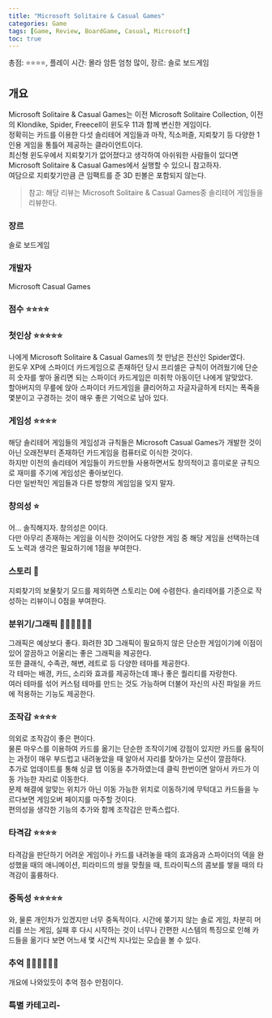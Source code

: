 ```yaml
---
title: "Microsoft Solitaire & Casual Games"
categories: Game
tags: [Game, Review, BoardGame, Casual, Microsoft]
toc: true
---
```


총점: ⭐⭐⭐⭐, 플레이 시간: 몰라 암튼 엄청 많이, 장르: 솔로 보드게임

## 개요

Microsoft Solitaire & Casual Games는 이전 Microsoft Solitaire Collection, 이전의 Klondike, Spider, Freecell이 윈도우 11과 함께 변신한 게임이다.  
정확히는 카드를 이용한 다섯 솔리테어 게임들과 마작, 직소퍼즐, 지뢰찾기 등 다양한 1인용 게임을 통틀어 제공하는 클라이언트이다.  
최신형 윈도우에서 지뢰찾기가 없어졌다고 생각하여 아쉬워한 사람들이 있다면 Microsoft Solitaire & Casual Games에서 실행할 수 있으니 참고하자.  
여담으로 지뢰찾기만큼 큰 임팩트를 준 3D 핀볼은 포함되지 않는다.

>참고: 해당 리뷰는 Microsoft Solitaire & Casual Games중 솔리테어 게임들을 리뷰한다.
    

### 장르

솔로 보드게임

### 개발자

Microsoft Casual Games

### 점수 ⭐⭐⭐⭐

### 첫인상 ⭐⭐⭐⭐⭐

나에게 Microsoft Solitaire & Casual Games의 첫 만남은 전신인 Spider였다.  
윈도우 XP에 스파이더 카드게임으로 존재하던 당시 프리셀은 규칙이 어려웠기에 단순히 숫자를 쌓아 올리면 되는 스파이더 카드게임은 미취학 아동이던 나에게 알맞았다.  
할아버지의 무릎에 앉아 스파이더 카드게임을 클리어하고 자글자글하게 터지는 폭죽을 몇분이고 구경하는 것이 매우 좋은 기억으로 남아 있다.

### 게임성 ⭐⭐⭐⭐

해당 솔리테어 게임들의 게임성과 규칙들은 Microsoft Casual Games가 개발한 것이 아닌 오래전부터 존재하던 카드게임을 컴퓨터로 이식한 것이다.  
하지만 이전의 솔리테어 게임들이 카드만들 사용하면서도 창의적이고 흥미로운 규칙으로 재미를 주기에 게임성은 좋아보인다.  
다만 일반적인 게임들과 다른 방향의 게임임을 잊지 말자.

### 창의성 ⭐

어… 솔직해지자. 창의성은 0이다.  
다만 아무리 존재하는 게임을 이식한 것이어도 다양한 게임 중 해당 게임을 선택하는데도 노력과 생각은 필요하기에 1점을 부여한다. 

### 스토리 💩

지뢰찾기의 보물찾기 모드를 제외하면 스토리는 0에 수렴한다.
솔리테어를 기준으로 작성하는 리뷰이니 0점을 부여한다.

### 분위기/그래픽 💎💎💎💎💎💎

그래픽은 예상보다 좋다. 화려한 3D 그래픽이 필요하지 않은 단순한 게임이기에 이점이 있어 깔끔하고 어울리는 좋은 그래픽을 제공한다.  
또한 클래식, 수족관, 해변, 레트로 등 다양한 테마를 제공한다.  
각 테마는 배경, 카드, 소리와 효과를 제공하는데 꽤나 좋은 퀄리티를 자랑한다.  
여러 테마를 섞어 커스텀 테마를 만드는 것도 가능하며 더불어 자신의 사진 파일을 카드에 적용하는 기능도 제공한다.

### 조작감 ⭐⭐⭐⭐

의외로 조작감이 좋은 편이다.  
물론 마우스를 이용하여 카드를 옮기는 단순한 조작이기에 강점이 있지만 카드를 움직이는 과정이 매우 부드럽고 내려놓았을 때 알아서 자리를 찾아가는 모션이 깔끔하다.  
추가로 업데이트를 통해 싱글 탭 이동을 추가하였는데 클릭 한번이면 알아서 카드가 이동 가능한 자리로 이동한다.  
문제 해결에 알맞는 위치가 아닌 이동 가능한 위치로 이동하기에 무턱대고 카드들을 누르다보면 게임오버 페이지를 마주할 것이다.  
편의성을 생각한 기능의 추가와 함께 조작감은 만족스럽다.

### 타격감 ⭐⭐⭐⭐

타격감을 판단하기 어려운 게임이나 카드를 내려놓을 때의 효과음과 스파이더의 덱을 완성했을 때의 애니메이션, 피라미드의 쌍을 맞췄을 때, 트라이픽스의 콤보를 쌓을 때의 타격감이 훌륭하다.

### 중독성 ⭐⭐⭐⭐⭐

와, 물론 개인차가 있겠지만 너무 중독적이다.
시간에 쫒기지 않는 솔로 게임, 차분히 머리를 쓰는 게임, 실패 후 다시 시작하는 것이 너무나 간편한 시스템의 특징으로 인해 카드들을 옮기다 보면 어느새 몇 시간씩 지나있는 모습을 볼 수 있다. 

### 추억 💎💎💎💎💎💎

개요에 나와있듯이 추억 점수 만점이다. 

### 특별 카테고리-
